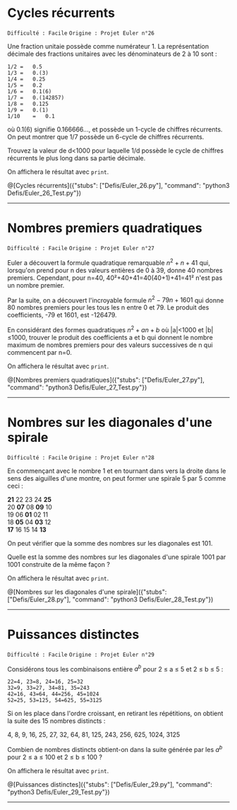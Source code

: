 # Cycles récurrents
`Difficulté : Facile`
`Origine : Projet Euler n°26`

Une fraction unitaie possède comme numérateur 1. La représentation décimale des fractions unitaires avec les dénominateurs de 2 à 10 sont :

    1/2	= 	0.5
    1/3	= 	0.(3)
    1/4	= 	0.25
    1/5	= 	0.2
    1/6	= 	0.1(6)
    1/7	= 	0.(142857)
    1/8	= 	0.125
    1/9	= 	0.(1)
    1/10	= 	0.1 

où 0.1(6) signifie 0.166666..., et possède un 1-cycle de chiffres récurrents. On peut montrer que 1/7 possède un 6-cycle de chiffres récurrents.

Trouvez la valeur de d<1000 pour laquelle 1/d possède le cycle de chiffres récurrents le plus long dans sa partie décimale.

On affichera le résultat avec `print`.

@[Cycles récurrents]({"stubs": ["Defis/Euler_26.py"], "command": "python3 Defis/Euler_26_Test.py"})

---

# Nombres premiers quadratiques
`Difficulté : Facile`
`Origine : Projet Euler n°27`

Euler a découvert la formule quadratique remarquable $`n^2 + n+41`$ qui, lorsqu'on prend pour n des valeurs entières de 0 à 39, donne 40 nombres premiers. Cependant, pour n=40, 40²+40+41=40(40+1)+41=41² n'est pas un nombre premier.

Par la suite, on a découvert l'incroyable formule $`n^2-79n+1601`$ qui donne 80 nombres premiers pour les tous les n entre 0 et 79. Le produit des coefficients, -79 et 1601, est -126479.


En considérant des formes quadratiques $`n^2+an+b`$ où |a|<1000 et |b|≤1000, trouver le produit des coefficients a et b qui donnent le nombre maximum de nombres premiers pour des valeurs successives de n qui commencent par n=0.

On affichera le résultat avec `print`.

@[Nombres premiers quadratiques]({"stubs": ["Defis/Euler_27.py"], "command": "python3 Defis/Euler_27_Test.py"})

---

# Nombres sur les diagonales d'une spirale
`Difficulté : Facile`
`Origine : Projet Euler n°28`

En commençant avec le nombre 1 et en tournant dans vers la droite dans le sens des aiguilles d'une montre, on peut former une spirale 5 par 5 comme ceci :

**21** 22 23 24 **25**  
20   **07**   08   **09** 10  
19   06   **01**   02 11  
18   **05**   04   **03** 12  
**17** 16 15 14 **13**  

On peut vérifier que la somme des nombres sur les diagonales est 101.

Quelle est la somme des nombres sur les diagonales d'une spirale 1001 par 1001 construite de la même façon ?

On affichera le résultat avec `print`.

@[Nombres sur les diagonales d'une spirale]({"stubs": ["Defis/Euler_28.py"], "command": "python3 Defis/Euler_28_Test.py"})

---

# Puissances distinctes
`Difficulté : Facile`
`Origine : Projet Euler n°29`

Considérons tous les combinaisons entière $`a^b`$ pour 2 ≤ a ≤ 5 et 2 ≤ b ≤ 5 :

    22=4, 23=8, 24=16, 25=32  
    32=9, 33=27, 34=81, 35=243  
    42=16, 43=64, 44=256, 45=1024  
    52=25, 53=125, 54=625, 55=3125  

Si on les place dans l'ordre croissant, en retirant les répétitions, on obtient la suite des 15 nombres distincts :

4, 8, 9, 16, 25, 27, 32, 64, 81, 125, 243, 256, 625, 1024, 3125

Combien de nombres distincts obtient-on dans la suite générée par les $`a^b`$ pour 2 ≤ a ≤ 100 et 2 ≤ b ≤ 100 ?

On affichera le résultat avec `print`.

@[Puissances distinctes]({"stubs": ["Defis/Euler_29.py"], "command": "python3 Defis/Euler_29_Test.py"})

---
